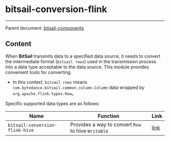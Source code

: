 # bitsail-conversion-flink

-----

Parent document: [bitsail-components](../README.md)

## Content

When **BitSail** transmits data to a specified data source, it needs to convert the intermediate format (`bitsail rows`) used in the transmission process into a data type acceptable to the data source. 
This module provides convenient tools for converting.

- In this context, `bitsail rows` means `com.bytedance.bitsail.common.column.Column` data wrapped by `org.apache.flink.types.Row`。

Specific supported data types are as follows:


| Name                            | Function                                           | Link                    |
|---------------------------------|----------------------------------------------------|-------------------------|
| `bitsail-conversion-flink-hive` | Provides a way to convert `Row` to hive `Writable` | [link](hive-convert.md) |


